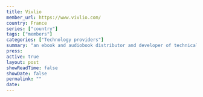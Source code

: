 ```yaml
---
title: Vivlio
member_url: https://www.vivlio.com/
country: France
series: ["country"] 
tags: ["members"]
categories: ["Technology providers"]
summary: "an ebook and audiobook distributor and developer of technical solutions for ebook distribution, including e-readers, desktop and mobile applications."
press:
active: true
layout: post
showReadTime: false
showDate: false
permalink: ""
date: 
---
```



